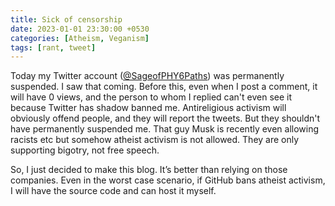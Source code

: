 ```yaml
---
title: Sick of censorship
date: 2023-01-01 23:30:00 +0530
categories: [Atheism, Veganism]
tags: [rant, tweet]
---
```

Today my Twitter account (<a href="https://twitter.com/SageofPHY6Paths" target="_blank">@SageofPHY6Paths</a>) was permanently suspended. I saw that coming. Before this, even when I post a comment, it will have 0 views, and the person to whom I replied can't even see it because Twitter has shadow banned me. Antireligious activism will obviously offend people, and they will report the tweets. But they shouldn't have permanently suspended me. That guy Musk is recently even allowing racists etc but somehow atheist activism is not allowed. They are only supporting bigotry, not free speech.

So, I just decided to make this blog. It’s better than relying on those companies. Even in the worst case scenario, if GitHub bans atheist activism, I will have the source code and can host it myself.